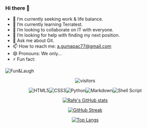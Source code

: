 ### Hi there 👋

- 🔭 I’m currently seeking work & life balance.
- 🌱 I’m currently learning Terratest.
- 👯 I’m looking to collaborate on IT with everyone.
- 🤔 I’m looking for help with finding my next position.
- 💬 Ask me about Git.
- 📫 How to reach me: a.gumapac77@gmail.com
- 😄 Pronouns: We only...
- ⚡ Fun fact:

![Fun&Laugh](https://thecodinglove.com/content/011/bXsruwt.jpg)

<div align="center">

![visitors](https://visitor-badge.glitch.me/badge?page_id=63170347)

<img alt="HTML5" src="https://img.shields.io/badge/html5-%23E34F26.svg?&style=for-the-badge&logo=html5&logoColor=white"/><img alt="CSS3" src="https://img.shields.io/badge/css3-%231572B6.svg?&style=for-the-badge&logo=css3&logoColor=white"/><img alt="Python" src="https://img.shields.io/badge/python-%2314354C.svg?&style=for-the-badge&logo=python&logoColor=white"/><img alt="Markdown" src="https://img.shields.io/badge/markdown-%23000000.svg?&style=for-the-badge&logo=markdown&logoColor=white"/><img alt="Shell Script" src="https://img.shields.io/badge/shell_script-%23121011.svg?&style=for-the-badge&logo=gnu-bash&logoColor=white"/>

[![Rafe's GitHub stats](https://github-readme-stats.vercel.app/api?username=bluehackrafestefano&show_icons=true&theme=radical)
](https://github.com/anuraghazra/github-readme-stats)


[![GitHub Streak](https://github-readme-streak-stats.herokuapp.com/?user=bluehackrafestefano&theme=highcontrast)](https://git.io/streak-stats)


[![Top Langs](https://github-readme-stats.vercel.app/api/top-langs/?username=bluehackrafestefano&langs_count=12&hide=javascript,html,CSS,Less&layout=compact)](https://github.com/anuraghazra/github-readme-stats)

</div>
